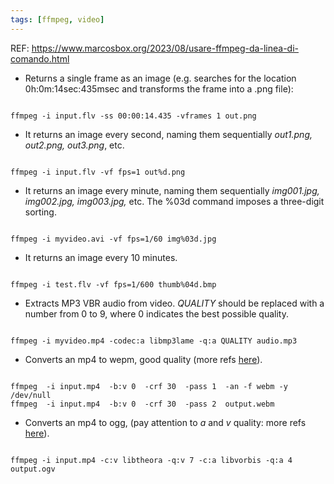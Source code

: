 ```yaml
---
tags: [ffmpeg, video]
---
```


REF: https://www.marcosbox.org/2023/08/usare-ffmpeg-da-linea-di-comando.html

- Returns a single frame as an image (e.g. searches for the location 0h:0m:14sec:435msec and transforms the frame into a .png file):

```shell

ffmpeg -i input.flv -ss 00:00:14.435 -vframes 1 out.png

```

- It returns an image every second, naming them sequentially _out1.png, out2.png, out3.png_, etc.

```shell

ffmpeg -i input.flv -vf fps=1 out%d.png

``` 

- It returns an image every minute, naming them sequentially _img001.jpg, img002.jpg, img003.jpg,_ etc. The %03d command imposes a three-digit sorting.

```shell

ffmpeg -i myvideo.avi -vf fps=1/60 img%03d.jpg

``` 

- It returns an image every 10 minutes.

```shell

ffmpeg -i test.flv -vf fps=1/600 thumb%04d.bmp

```

- Extracts MP3 VBR audio from video. _QUALITY_ should be replaced with a number from 0 to 9, where 0 indicates the best possible quality.

```shell

ffmpeg -i myvideo.mp4 -codec:a libmp3lame -q:a QUALITY audio.mp3

```

- Converts an mp4 to wepm, good quality (more refs [here](https://video.stackexchange.com/questions/19590/convert-mp4-to-webm-without-quality-loss-with-ffmpeg)).

```shell

ffmpeg  -i input.mp4  -b:v 0  -crf 30  -pass 1  -an -f webm -y /dev/null
ffmpeg  -i input.mp4  -b:v 0  -crf 30  -pass 2  output.webm

```

- Converts an mp4 to ogg, (pay attention to _a_ and _v_ quality: more refs [here](https://superuser.com/questions/1096841/how-do-i-convert-mp4-to-ogv-while-still-retaining-the-same-quality-using-ffmpeg/1096865)).

```shell

ffmpeg -i input.mp4 -c:v libtheora -q:v 7 -c:a libvorbis -q:a 4 output.ogv

```
